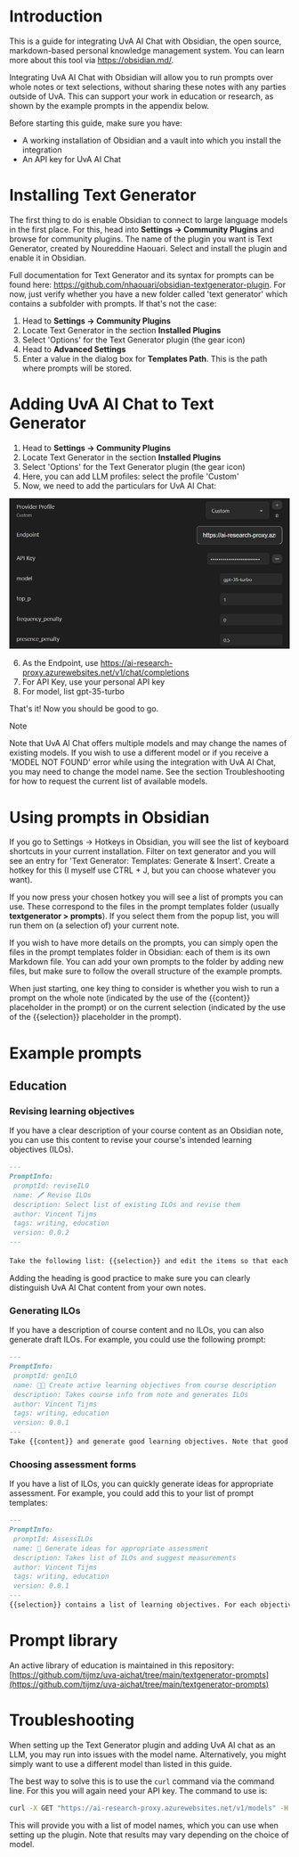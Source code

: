 
# Introduction
This is a guide for integrating UvA AI Chat with Obsidian, the open source, markdown-based personal knowledge management system. You can learn more about this tool via https://obsidian.md/.

Integrating UvA AI Chat with Obsidian will allow you to run prompts over whole notes or text selections, without sharing these notes with any parties outside of UvA. This can support your work in education or research, as shown by the example prompts in the appendix below.

Before starting this guide, make sure you have:

- A working installation of Obsidian and a vault into which you install the integration
- An API key for UvA AI Chat

# Installing Text Generator
The first thing to do is enable Obsidian to connect to large language models in the first place. For this, head into **Settings -> Community Plugins** and browse for community plugins. The name of the plugin you want is Text Generator, created by Noureddine Haouari. Select and install the plugin and enable it in Obsidian.

Full documentation for Text Generator and its syntax for prompts can be found here: https://github.com/nhaouari/obsidian-textgenerator-plugin. For now, just verify whether you have a new folder called 'text generator' which contains a subfolder with prompts. If that's not the case:

1. Head to **Settings -> Community Plugins**
2. Locate Text Generator in the section **Installed Plugins**
3. Select 'Options' for the Text Generator plugin (the gear icon)
4. Head to **Advanced Settings**
5. Enter a value in the dialog box for **Templates Path**. This is the path where prompts will be stored.

# Adding UvA AI Chat to Text Generator

1. Head to **Settings -> Community Plugins**
2. Locate Text Generator in the section **Installed Plugins**
3. Select 'Options' for the Text Generator plugin (the gear icon)
4. Here, you can add LLM profiles: select the profile 'Custom'
5. Now, we need to add the particulars for UvA AI Chat:

![Image of Text Generator settings](https://github.com/tijmz/uva-aichat/blob/main/textgen.png)

6. As the Endpoint, use https://ai-research-proxy.azurewebsites.net/v1/chat/completions
7. For API Key, use your personal API key
8. For model, list gpt-35-turbo

That's it! Now you should be good to go.

>[!note] 
>Note that UvA AI Chat offers multiple models and may change the names of existing models. If you wish to use a different model or if you receive a 'MODEL NOT FOUND' error while using the integration with UvA AI Chat, you may need to change the model name. See the section Troubleshooting for how to request the current list of available models.

# Using prompts in Obsidian
If you go to Settings -> Hotkeys in Obsidian, you will see the list of keyboard shortcuts in your current installation. Filter on text generator and you will see an entry for 'Text Generator: Templates: Generate & Insert'. Create a hotkey for this (I myself use CTRL + J, but you can choose whatever you want).

If you now press your chosen hotkey you will see a list of prompts you can use. These correspond to the files in the prompt templates folder (usually **textgenerator > prompts**). If you select them from the popup list, you will run them on (a selection of) your current note.

If you wish to have more details on the prompts, you can simply open the files in the prompt templates folder in Obsidian: each of them is its own Markdown file. You can add your own prompts to the folder by adding new files, but make sure to follow the overall structure of the example prompts.

When just starting, one key thing to consider is whether you wish to run a prompt on the whole note (indicated by the use of the {{content}} placeholder in the prompt) or on the current selection (indicated by the use of the {{selection}} placeholder in the prompt).

# Example prompts

## Education

### Revising learning objectives
If  you have a clear description of your course content as an Obsidian note, you can use this content to revise your course's intended learning objectives (ILOs).

```markdown
---
PromptInfo:
 promptId: reviseILO
 name: 🖊️ Revise ILOs
 description: Select list of existing ILOs and revise them
 author: Vincent Tijms
 tags: writing, education
 version: 0.0.2
---

Take the following list: {{selection}} and edit the items so that each uses a single verb from Bloom's taxonomy, describing student behaviour. Keep language parsimonious and clear. Present the new list as a list of bullet points preceded by the phrase 'After successfully completing this course, the student is able to:' Add the appropriate Bloom level to each objective. Place the resultant text under an h2 heading 'LLM-edited ILOs'.
```

Adding the heading is good practice to make sure you can clearly distinguish UvA AI Chat content from your own notes.

### Generating ILOs
If you have a description of course content and no ILOs, you can also generate draft ILOs. For example, you could use the following prompt:

```markdown
---
PromptInfo:
 promptId: genILO
 name: 🧑‍🏫 Create active learning objectives from course description
 description: Takes course info from note and generates ILOs
 author: Vincent Tijms
 tags: writing, education
 version: 0.0.1
---
Take {{content}} and generate good learning objectives. Note that good learning objectives start with a verb at the desired level of knowledge or skills, using Bloom's taxonomy. Make sure each objective is an outcome. Keep each objective as succinct and clear as possible. Output the new list as a series of bullet points, preceded by the sentence 'After successfully completing this course, the student is able to:' Use an h2 header titled 'LLM-generated learning objectives'.
```

### Choosing assessment forms
If you have a list of ILOs, you can quickly generate ideas for appropriate assessment. For example, you could add this to your list of prompt templates:

```markdown
---
PromptInfo:
 promptId: AssessILOs
 name: 📏 Generate ideas for appropriate assessment
 description: Takes list of ILOs and suggest measurements
 author: Vincent Tijms
 tags: writing, education
 version: 0.0.1
---
{{selection}} contains a list of learning objectives. For each objective, suggest two assessment forms that could measure whether a student has achieved this learning outcomes in a valid, reliable manner. Give one traditional suggestion and one innovative suggestion for each learning objective. Present the suggestions in a table under a h2 header titled 'LLM-generated ideas for assessment'
```
# Prompt library
An active library of education is maintained in this repository: [https://github.com/tijmz/uva-aichat/tree/main/textgenerator-prompts](https://github.com/tijmz/uva-aichat/tree/main/textgenerator-prompts)

# Troubleshooting
When setting up the Text Generator plugin and adding UvA AI chat as an LLM, you may run into issues with the model name. Alternatively, you might simply want to use a different model than listed in this guide.

The best way to solve this is to use the ``curl`` command via the command line. For this you will again need your API key. The command to use is:

```bash
curl -X GET "https://ai-research-proxy.azurewebsites.net/v1/models" -H "Authorization: Bearer your_api_key"
```
This will provide you with a list of model names, which you can use when setting up the plugin. Note that results may vary depending on the choice of model.

